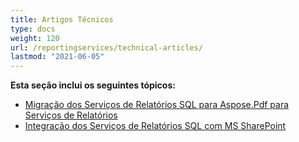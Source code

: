 ```yaml
---
title: Artigos Técnicos
type: docs
weight: 120
url: /reportingservices/technical-articles/
lastmod: "2021-06-05"
---
```


**Esta seção inclui os seguintes tópicos:**
- [Migração dos Serviços de Relatórios SQL para Aspose.Pdf para Serviços de Relatórios](/pdf/reportingservices/migration-from-sql-reporting-services-to-aspose-pdf-for-reporting-services/)
- [Integração dos Serviços de Relatórios SQL com MS SharePoint](/pdf/reportingservices/sql-reporting-services-integration-with-ms-sharepoint/)